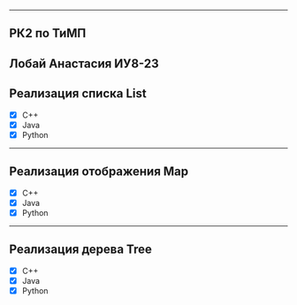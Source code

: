 
---------------------------------------------------------------------
РК2 по ТиМП
------------------------------------------------------------------------
Лобай Анастасия ИУ8-23
-------------------------------------------------------------------------
Реализация списка List
-------------------------------------------------------------------------
- [x]  C++
- [x]  Java
- [x]  Python
-------------------------------------------------------------------------
Реализация отображения Map
-----------------------------------------------------------------------
- [x]  C++
- [x]  Java
- [x]  Python
---------------------------------------------------------------------------
Реализация дерева Tree
--------------------------------------------------------------------------
- [x]  C++
- [x]  Java
- [x]  Python
